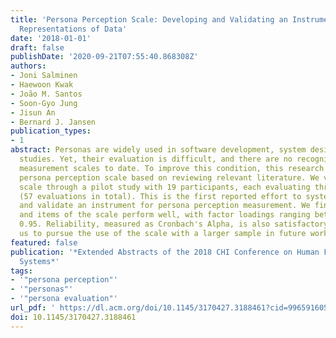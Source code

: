 ```yaml
---
title: 'Persona Perception Scale: Developing and Validating an Instrument for Human-Like
  Representations of Data'
date: '2018-01-01'
draft: false
publishDate: '2020-09-21T07:55:40.868308Z'
authors:
- Joni Salminen
- Haewoon Kwak
- João M. Santos
- Soon-Gyo Jung
- Jisun An
- Bernard J. Jansen
publication_types:
- 1
abstract: Personas are widely used in software development, system design, and HCI
  studies. Yet, their evaluation is difficult, and there are no recognized and validated
  measurement scales to date. To improve this condition, this research develops a
  persona perception scale based on reviewing relevant literature. We validate the
  scale through a pilot study with 19 participants, each evaluating three personas
  (57 evaluations in total). This is the first reported effort to systematically develop
  and validate an instrument for persona perception measurement. We find the constructs
  and items of the scale perform well, with factor loadings ranging between 0.60 and
  0.95. Reliability, measured as Cronbach's Alpha, is also satisfactory, encouraging
  us to pursue the use of the scale with a larger sample in future work.
featured: false
publication: '*Extended Abstracts of the 2018 CHI Conference on Human Factors in Computing
  Systems*'
tags:
- '"persona perception"'
- '"personas"'
- '"persona evaluation"'
url_pdf: ' https://dl.acm.org/doi/10.1145/3170427.3188461?cid=99659160512'
doi: 10.1145/3170427.3188461
---
```


